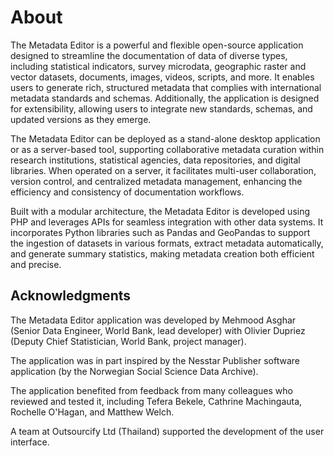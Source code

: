 # About

The Metadata Editor is a powerful and flexible open-source application designed to streamline the documentation of data of diverse types, including statistical indicators, survey microdata, geographic raster and vector datasets, documents, images, videos, scripts, and more. It enables users to generate rich, structured metadata that complies with international metadata standards and schemas. Additionally, the application is designed for extensibility, allowing users to integrate new standards, schemas, and updated versions as they emerge.

The Metadata Editor can be deployed as a stand-alone desktop application or as a server-based tool, supporting collaborative metadata curation within research institutions, statistical agencies, data repositories, and digital libraries. When operated on a server, it facilitates multi-user collaboration, version control, and centralized metadata management, enhancing the efficiency and consistency of documentation workflows.

Built with a modular architecture, the Metadata Editor is developed using PHP and leverages APIs for seamless integration with other data systems. It incorporates Python libraries such as Pandas and GeoPandas to support the ingestion of datasets in various formats, extract metadata automatically, and generate summary statistics, making metadata creation both efficient and precise.

## Acknowledgments

The Metadata Editor application was developed by Mehmood Asghar (Senior Data Engineer, World Bank, lead developer) with Olivier Dupriez (Deputy Chief Statistician, World Bank, project manager). 

The application was in part inspired by the Nesstar Publisher software application (by the Norwegian Social Science Data Archive). 

The application benefited from feedback from many colleagues who reviewed and tested it, including Tefera Bekele, Cathrine Machingauta, Rochelle O'Hagan, and Matthew Welch. 

A team at Outsourcify Ltd (Thailand) supported the development of the user interface. 

